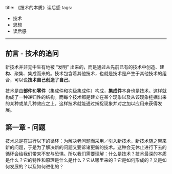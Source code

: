 title: 《技术的本质》读后感
tags:
  - 技术
  - 思想
  - 读后感
---

## 前言 - 技术的追问

新技术并非无中生有地被 “发明” 出来的，而是通过从先前已有的技术中创造、建构、聚集、集成而来的。技术包含着其他技术，也就是技术是产生于其他技术的组合，可以说**技术自己创造了自己**。

技术是由**部件**和**零件**（集成件和次级集成件）构成，**集成件**本身也是技术。这样就构成了一种递归性的结构。而每个技术都是建立在某个现象以及从该现象挖掘出来的某种或某几种效应之上。这样技术就能通过捕捉现象并对之加以应用来获得发展。

## 第一章 - 问题

技术总是在进行以下的循环：为解决老问题而采用／引入新技术，新技术随之带来新的问题，于是为了解决新的问题又要诉诸更新的技术。这种会无休止进行下去的循环会给我们带来不安与恐惧。所以我们需要理解：什么是技术？技术最深的本质是什么？它的特性和原理是什么是什么？它从哪里来的？它是如何形成的？又是如何发展的？以及如何进化的？